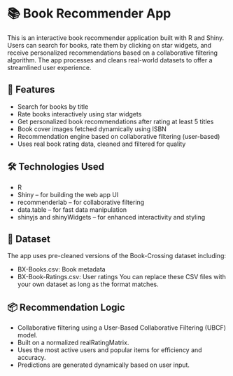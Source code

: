 # 📚 Book Recommender App

This is an interactive book recommender application built with R and Shiny. Users can search for books, rate them by clicking on star widgets, and receive personalized recommendations based on a collaborative filtering algorithm. The app processes and cleans real-world datasets to offer a streamlined user experience.

## 🚀 Features

- Search for books by title
- Rate books interactively using star widgets
- Get personalized book recommendations after rating at least 5 titles
- Book cover images fetched dynamically using ISBN
- Recommendation engine based on collaborative filtering (user-based)
- Uses real book rating data, cleaned and filtered for quality

## 🛠️ Technologies Used

- R
- Shiny – for building the web app UI
- recommenderlab – for collaborative filtering
- data.table – for fast data manipulation
- shinyjs and shinyWidgets – for enhanced interactivity and styling

## 📂 Dataset

The app uses pre-cleaned versions of the Book-Crossing dataset including:
- BX-Books.csv: Book metadata
- BX-Book-Ratings.csv: User ratings
You can replace these CSV files with your own dataset as long as the format matches.

## 📦 Recommendation Logic

- Collaborative filtering using a User-Based Collaborative Filtering (UBCF) model.
- Built on a normalized realRatingMatrix.
- Uses the most active users and popular items for efficiency and accuracy.
- Predictions are generated dynamically based on user input.

